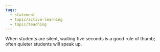 ```yaml
---
tags:
  - statement
  - topic/active-learning
  - topic/teaching
---
```

When students are silent, waiting five seconds is a good rule of thumb; often quieter students will speak up.
